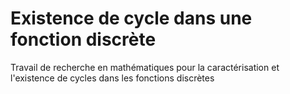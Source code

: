 # Existence de cycle dans une fonction discrète
Travail de recherche en mathématiques pour la caractérisation et l'existence de cycles dans les fonctions discrètes
